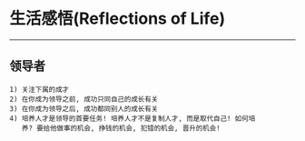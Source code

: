 # **生活感悟(Reflections of Life)** #
***

## **领导者** ##
    1) 关注下属的成才
    2) 在你成为领导之前, 成功只同自己的成长有关
    3) 在你成为领导之后, 成功都同别人的成长有关
    4) 培养人才是领导的首要任务! 培养人才不是复制人才, 而是取代自己! 如何培
       养? 要给他做事的机会, 挣钱的机会, 犯错的机会, 晋升的机会!
